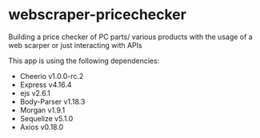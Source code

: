 # webscraper-pricechecker
Building a price checker of PC parts/ various products with the usage of a web scarper or just interacting with APIs

This app is using the following dependencies:
* Cheerio v1.0.0-rc.2
* Express v4.16.4
* ejs v2.6.1
* Body-Parser v1.18.3
* Morgan v1.9.1
* Sequelize v5.1.0
* Axios v0.18.0
	
